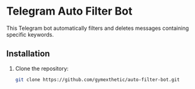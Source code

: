 # Telegram Auto Filter Bot

This Telegram bot automatically filters and deletes messages containing specific keywords.

## Installation

1. Clone the repository:
   ```bash
   git clone https://github.com/gymexthetic/auto-filter-bot.git
